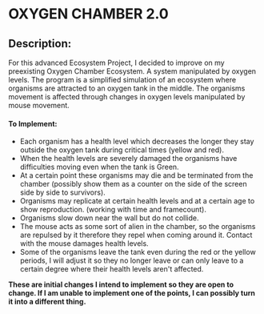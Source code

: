 # OXYGEN CHAMBER 2.0

## Description: 

For this advanced Ecosystem Project, I decided to improve on my preexisting Oxygen Chamber Ecosystem. A system manipulated by oxygen levels. The program is a simplified simulation of an ecosystem where organisms are attracted to an oxygen tank in the middle. The organisms movement is affected through changes in oxygen levels manipulated by mouse movement.

#### To Implement: 

- Each organism has a health level which decreases the longer they stay outside the oxygen tank during critical times (yellow and red). 
- When the health levels are severely damaged the organisms have difficulties moving even when the tank is Green. 
- At a certain point these organisms may die and be terminated from the chamber (possibly show them as a counter on the side of the screen side by side to survivors).
- Organisms may replicate at certain health levels and at a certain age to show reproduction. (working with time and framecount).
- Organisms slow down near the wall but do not collide.
- The mouse acts as some sort of alien in the chamber, so the organisms are repulsed by it therefore they repel when coming around it. Contact with the mouse damages health levels. 
- Some of the organisms leave the tank even during the red or the yellow periods, I will adjust it so they no longer leave or can only leave to a certain degree where their health levels aren't affected.  


**These are initial changes I intend to implement so they are open to change. If I am unable to implement one of the points, I can possibly turn it into a different thing.**
